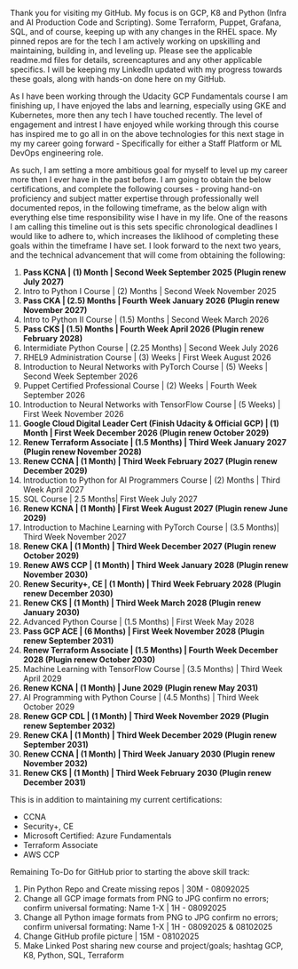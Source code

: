 Thank you for visiting my GitHub. My focus is on GCP, K8 and Python (Infra and AI Production Code and Scripting). Some Terraform, Puppet, Grafana, SQL, and of course, keeping up with any changes in the RHEL space. My pinned repos are for the tech I am actively working on upskilling and maintaining, building in, and leveling up. Please see the applicable readme.md files for details, screencaptures and any other applicable specifics. I will be keeping my LinkedIn updated with my progress towards these goals, along with hands-on done here on my GitHub. 

As I have been working through the Udacity GCP Fundamentals course I am finishing up, I have enjoyed the labs and learning, especially using GKE and Kubernetes, more then any tech I have touched recently. The level of engagement and intrest I have enjoyed while working through this course has inspired me to go all in on the above technologies for this next stage in my my career going forward - Specifically for either a Staff Platform or ML DevOps engineering role.

As such, I am setting a more ambitious goal for myself to level up my career more then I ever have in the past before. I am going to obtain the below certifications, and complete the following courses - proving hand-on proficiency and subject matter expertise through professionally well documented repos, in the following timeframe, as the below align with everything else time responsibility wise I have in my life. One of the reasons I am calling this timeline out is this sets specific chronological deadlines I would like to adhere to, which increases the liklihood of completing these goals within the timeframe I have set. I look forward to the next two years, and the technical advancement that will come from obtaining the following:

1. **Pass KCNA | (1) Month | Second Week September 2025 (Plugin renew July 2027)**
2. Intro to Python I Course | (2) Months | Second Week November 2025
3. **Pass CKA | (2.5) Months | Fourth Week January 2026 (Plugin renew November 2027)**
4. Intro to Python II Course | (1.5) Months | Second Week March 2026
5. **Pass CKS | (1.5) Months | Fourth Week April 2026 (Plugin renew February 2028)**
6. Intermidiate Python Course | (2.25 Months) | Second Week July 2026
7. RHEL9 Administration Course | (3) Weeks | First Week August 2026
8. Introduction to Neural Networks with PyTorch Course | (5) Weeks | Second Week September 2026
9. Puppet Certified Professional Course | (2) Weeks | Fourth Week September 2026
10. Introduction to Neural Networks with TensorFlow Course | (5 Weeks) | First Week November 2026
11. **Google Cloud Digital Leader Cert (Finish Udacity & Official GCP) | (1) Month | First Week December 2026 (Plugin renew October 2029)**
12. **Renew Terraform Associate | (1.5 Months) | Third Week January 2027 (Plugin renew November 2028)**
13. **Renew CCNA | (1 Month) | Third Week February 2027 (Plugin renew December 2029)**
14. Introduction to Python for AI Programmers Course | (2) Months | Third Week April 2027
15. SQL Course | 2.5 Months| First Week July 2027
16. **Renew KCNA | (1 Month) | First Week August 2027 (Plugin renew June 2029)**
17. Introduction to Machine Learning with PyTorch Course | (3.5 Months)| Third Week November 2027
18. **Renew CKA | (1 Month) | Third Week December 2027 (Plugin renew October 2029)**
19. **Renew AWS CCP | (1 Month) | Third Week January 2028 (Plugin renew November 2030)**
20. **Renew Security+, CE | (1 Month) | Third Week February 2028 (Plugin renew December 2030)**
21. **Renew CKS | (1 Month) | Third Week March 2028 (Plugin renew January 2030)**
22. Advanced Python Course | (1.5 Months) | First Week May 2028
23. **Pass GCP ACE | (6 Months) | First Week November 2028 (Plugin renew September 2031)**
24. **Renew Terraform Associate | (1.5 Months) | Fourth Week December 2028 (Plugin renew October 2030)**
25. Machine Learning with TensorFlow Course | (3.5 Months) | Third Week April 2029
26. **Renew KCNA | (1 Month) | June 2029 (Plugin renew May 2031)**
27. AI Programming with Python Course | (4.5 Months) | Third Week October 2029
28. **Renew GCP CDL | (1 Month) | Third Week November 2029 (Plugin renew September 2032)**
29. **Renew CKA | (1 Month) | Third Week December 2029 (Plugin renew September 2031)**
30. **Renew CCNA | (1 Month) | Third Week January 2030 (Plugin renew November 2032)**
31. **Renew CKS | (1 Month) | Third Week February 2030 (Plugin renew December 2031)**

This is in addition to maintaining my current certifications:

- CCNA 
- Security+, CE 
- Microsoft Certified: Azure Fundamentals 
- Terraform Associate 
- AWS CCP 

Remaining To-Do for GitHub prior to starting the above skill track:
1. Pin Python Repo and Create missing repos | 30M - 08092025
2. Change all GCP image formats from PNG to JPG confirm no errors; confirm universal formating: Name 1-X | 1H - 08092025
3. Change all Python image formats from PNG to JPG confirm no errors; confirm universal formating: Name 1-X | 1H - 08092025 & 08102025
4. Change GitHub profile picture | 15M - 08102025
5. Make Linked Post sharing new course and project/goals; hashtag GCP, K8, Python, SQL, Terraform
